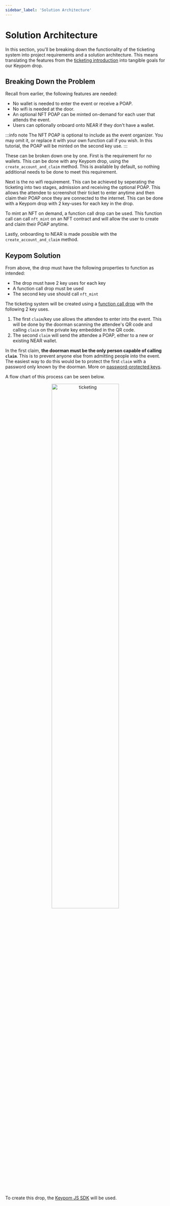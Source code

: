 ```yaml
---
sidebar_label: 'Solution Architecture'
---
```

# Solution Architecture
In this section, you'll be breaking down the functionality of the ticketing system into project requirements and a solution architecture. This means translating the features from the [ticketing introduction](introduction.md) into tangible goals for our Keypom drop.

## Breaking Down the Problem
Recall from earlier, the following features are needed:

* No wallet is needed to enter the event or receive a POAP.
* No wifi is needed at the door.
* An optional NFT POAP can be minted on-demand for each user that attends the event.
* Users can optionally onboard onto NEAR if they don't have a wallet.

:::info note
The NFT POAP is optional to include as the event organizer. You may omit it, or replace it with your own function call if you wish. In this tutorial, the POAP will be minted on the second key use. 
:::

These can be broken down one by one. First is the requirement for no wallets. This can be done with any Keypom drop, using the `create_account_and_claim` method. This is available by default, so nothing additional needs to be done to meet this requirement.

Next is the no wifi requirement. This can be achieved by seperating the ticketing into two stages, admission and receiving the optional POAP. This allows the attendee to screenshot their ticket to enter anytime and then claim their POAP once they are connected to the internet. This can be done with a Keypom drop with 2 key-uses for each key in the drop.

To mint an NFT on demand, a function call drop can be used. This function call can call `nft_mint` on an NFT contract and will allow the user to create and claim their POAP anytime. 

Lastly, onboarding to NEAR is made possible with the `create_account_and_claim` method.

## Keypom Solution

From above, the drop must have the following properties to function as intended:

* The drop must have 2 key uses for each key
* A function call drop must be used
* The second key use should call `nft_mint`

The ticketing system will be created using a [function call drop](../../../Concepts/Keypom%20Protocol/Github%20Readme/Types%20of%20Drops/fcdrops.md) with the following 2 key uses.

1. The first `claim`/key use allows the attendee to enter into the event. This will be done by the doorman scanning the attendee's QR code and calling `claim` on the private key embedded in the QR code. 
2. The second `claim` will send the attendee a POAP, either to a new or existing NEAR wallet.  

In the first claim, **the doorman must be the only person capable of calling `claim`**. This is to prevent anyone else from admitting people into the event. The easiest way to do this would be to protect the first `claim` with a password only known by the doorman. More on [password-protected keys](../../../Concepts/Keypom%20Protocol/Github%20Readme/passwordprotect.md).

A flow chart of this process can be seen below.

<p align="center">
  <img src={require("/static/img/docs/advanced-tutorials/ticketing/ticketing.png").default} width="65%" height="65%" alt="ticketing"/>
</p>

To create this drop, the [Keypom JS SDK](https://github.com/keypom/keypom-js#installation) will be used.
